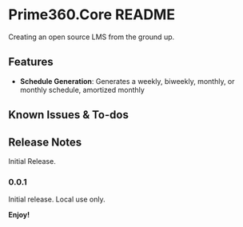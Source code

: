 # Prime360.Core README

Creating an open source LMS from the ground up.


## Features

- **Schedule Generation**: Generates a weekly, biweekly, monthly, or monthly schedule, amortized monthly

## Known Issues & To-dos


## Release Notes

Initial Release.

### 0.0.1

Initial release. Local use only.

**Enjoy!**
